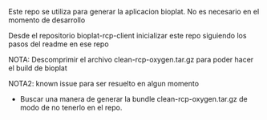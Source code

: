 
Este repo se utiliza para generar la aplicacion bioplat. No es necesario en el momento de desarrollo

Desde el repositorio bioplat-rcp-client inicializar este repo siguiendo los pasos del readme en ese repo

NOTA: Descomprimir el archivo clean-rcp-oxygen.tar.gz para poder hacer el build de bioplat

NOTA2: known issue para ser resuelto en algun momento 
  - Buscar una manera de generar la bundle clean-rcp-oxygen.tar.gz de modo de no tenerlo en el repo.
